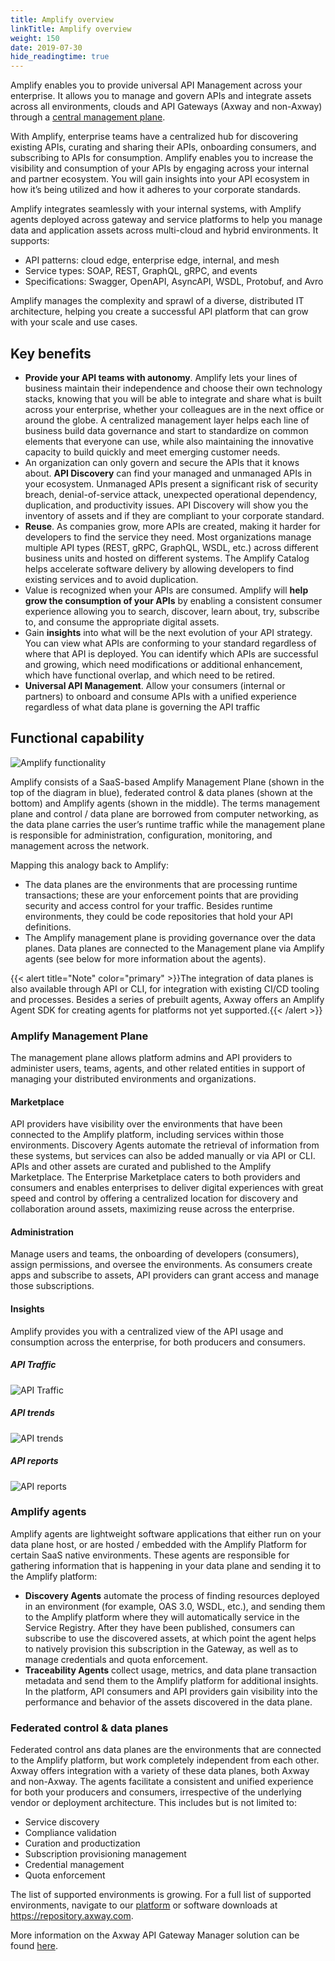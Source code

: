 ```yaml
---
title: Amplify overview
linkTitle: Amplify overview
weight: 150
date: 2019-07-30
hide_readingtime: true
---
```


Amplify enables you to provide universal API Management across your enterprise. It allows you to manage and govern APIs and integrate assets across all environments, clouds and API Gateways (Axway and non-Axway) through a [central management plane](#amplify-management-plane).

With Amplify, enterprise teams have a centralized hub for discovering existing APIs, curating and sharing their APIs, onboarding consumers, and subscribing to APIs for consumption. Amplify enables you to increase the visibility and consumption of your APIs by engaging across your internal and partner ecosystem. You will gain insights into your API ecosystem in how it’s being utilized and how it adheres to your corporate standards.

Amplify integrates seamlessly with your internal systems, with Amplify agents deployed across gateway and service platforms to help you manage data and application assets across multi-cloud and hybrid environments. It supports:

* API patterns: cloud edge, enterprise edge, internal, and mesh
* Service types: SOAP, REST, GraphQL, gRPC, and events
* Specifications: Swagger, OpenAPI, AsyncAPI, WSDL, Protobuf, and Avro

Amplify manages the complexity and sprawl of a diverse, distributed IT architecture, helping you create a successful API platform that can grow with your scale and use cases.

## Key benefits

* **Provide your API teams with autonomy**. Amplify lets your lines of business maintain their independence and choose their own technology stacks, knowing that you will be able to integrate and share what is built across your enterprise, whether your colleagues are in the next office or around the globe. A centralized management layer helps each line of business build data governance and start to standardize on common elements that everyone can use, while also maintaining the innovative capacity to build quickly and meet emerging customer needs.
* An organization can only govern and secure the APIs that it knows about. **API Discovery** can find your managed and unmanaged APIs in your ecosystem. Unmanaged APIs present a significant risk of security breach, denial-of-service attack, unexpected operational dependency, duplication, and productivity issues. API Discovery will show you the inventory of assets and if they are compliant to your corporate standard.
* **Reuse**. As companies grow, more APIs are created, making it harder for developers to find the service they need. Most organizations manage multiple API types (REST, gRPC, GraphQL, WSDL, etc.) across different business units and hosted on different systems. The Amplify Catalog helps accelerate software delivery by allowing developers to find existing services and to avoid duplication.
* Value is recognized when your APIs are consumed. Amplify will **help grow the consumption of your APIs** by enabling a consistent consumer experience allowing you to search, discover, learn about, try, subscribe to, and consume the appropriate digital assets.
* Gain **insights** into what will be the next evolution of your API strategy. You can view what APIs are conforming to your standard regardless of where that API is deployed. You can identify which APIs are successful and growing, which need modifications or additional enhancement, which have functional overlap, and which need to be retired.
* **Universal API Management**. Allow your consumers (internal or partners) to onboard and consume APIs with a unified experience regardless of what data plane is governing the API traffic

## Functional capability

![Amplify functionality](/Images/Overview/amplify-platform-overview.png)

Amplify consists of a SaaS-based Amplify Management Plane (shown in the top of the diagram in blue), federated control & data planes (shown at the bottom) and Amplify agents (shown in the middle). The terms management plane and control / data plane are borrowed from computer networking, as the data plane carries the user’s runtime traffic while the management plane is responsible for administration, configuration, monitoring, and management across the network.

Mapping this analogy back to Amplify:

* The data planes are the environments that are processing runtime transactions; these are your enforcement points that are providing security and access control for your traffic. Besides runtime environments, they could be code repositories that hold your API definitions.
* The Amplify management plane is providing governance over the data planes. Data planes are connected to the Management plane via Amplify agents (see below for more information about the agents).

{{< alert title="Note" color="primary" >}}The integration of data planes is also available through API or CLI, for integration with existing CI/CD tooling and processes. Besides a series of prebuilt agents, Axway offers an Amplify Agent SDK for creating agents for platforms not yet supported.{{< /alert >}}

### Amplify Management Plane

The management plane allows platform admins and API providers to administer users, teams, agents, and other related entities in support of managing your distributed environments and organizations.

#### Marketplace

API providers have visibility over the environments that have been connected to the Amplify platform, including services within those environments. Discovery Agents automate the retrieval of information from these systems, but services can also be added manually or via API or CLI. APIs and other assets are curated and published to the Amplify Marketplace. The Enterprise Marketplace caters to both providers and consumers and enables enterprises to deliver digital experiences with great speed and control by offering a centralized location for discovery and collaboration around assets, maximizing reuse across the enterprise.

#### Administration

Manage users and teams, the onboarding of developers (consumers), assign permissions, and oversee the environments. As consumers create apps and subscribe to assets, API providers can grant access and manage those subscriptions.

#### Insights

Amplify provides you with a centralized view of the API usage and consumption across the enterprise, for both producers and consumers.

##### API Traffic

![API Traffic](/Images/central/oerview/api_traffic.png)

##### API trends

![API trends](/Images/central/oerview/api_trends.png)

##### API reports

![API reports](/Images/central/oerview/api_report.png)

### Amplify agents

Amplify agents are lightweight software applications that either run on your data plane host, or are hosted / embedded with the Amplify Platform for certain SaaS native environments. These agents are responsible for gathering information that is happening in your data plane and sending it to the Amplify platform:

* **Discovery Agents** automate the process of finding resources deployed in an environment (for example, OAS 3.0, WSDL, etc.), and sending them to the Amplify platform where they will automatically service in the Service Registry. After they have been published, consumers can subscribe to use the discovered assets, at which point the agent helps to natively provision this subscription in the Gateway, as well as to manage credentials and quota enforcement.
* **Traceability Agents** collect usage, metrics, and data plane transaction metadata and send them to the Amplify platform for additional insights. In the platform, API consumers and API providers gain visibility into the performance and behavior of the assets discovered in the data plane.

### Federated control & data planes

Federated control ans data planes are the environments that are connected to the Amplify platform, but work completely independent from each other. Axway offers integration with a variety of these data planes, both Axway and non-Axway. The agents facilitate a consistent and unified experience for both your producers and consumers, irrespective of the underlying vendor or deployment architecture. This includes but is not limited to:

* Service discovery
* Compliance validation
* Curation and productization
* Subscription provisioning management
* Credential management
* Quota enforcement

The list of supported environments is growing. For a full list of supported environments, navigate to our [platform](https:/platform.axway.com/) or software downloads at <https://repository.axway.com>.

More information on the Axway API Gateway Manager solution can be found [here](https://docs.axway.com/category/apim/).
